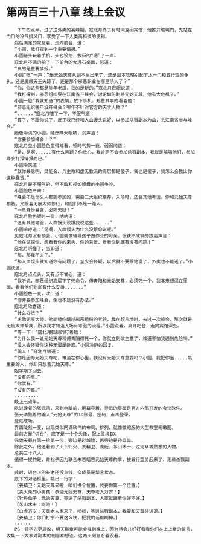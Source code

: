# 第两百三十八章 线上会议
        下午四点半，过了送外卖的高峰期，寇北月终于有时间返回宾馆，他推开玻璃门，先站在门口的冷气排风口，享受了一下人类高科技的便利。
       然后满足的叹息着，走向前台，道：
       “小圆，我打探到一个重要情报。”
       小圆低头玩着手机，头也没抬，敷衍的“嗯”了一声。
       寇北月不满的拍了一下前台的大理石桌面，怒道：
       “真的是重要情报。”
       小圆“嗯”一声：“是元始天尊从副本里出来了，还是副本攻略引起了太一门和五行盟的争执，还是魔眼天王失踪了，还是那个邪恶职业在哪里杀人了？”
       “你，你这些都是陈年老瓜，我的是新的。”寇北月瞪眼说道：
       “我打探到，邪恶组织要在江南省开峰会，讨论如何刺杀元始天尊，他有大危机了。”
       小圆一脸“我就知道”的表情，放下手机，郑重其事的看着他：
       “邪恶组织哪年没开峰会？哪年不针对官方的天才人物？”
       “......”寇北月噎了一下，不服气道：
       “算了，不跟你说了，反正我已经和人血馒头说好，以参加杀戮副本为由，去江南省参与峰会。”
       脸色冷淡的小圆，陡然睁大眼睛，沉声道：
       “你要参加峰会！？”
       寇北月见小圆脸色变得难看，顿时气势一衰，弱弱问道：
       “是，是啊......有什么问题？你放心，我肯定不会参加杀戮副本，我就是骗骗他们，参加峰会打探情报而已。”
       小圆冷笑道：
       “就你最聪明，灵能会、兵主教和虚无教派的高层都是傻子，我也是傻子，我怎么会教出你这种蠢货。”
       寇北月是不服气的，但不敢和视如姐母的小圆争吵。
       小圆脸色严肃：
       “峰会不是什么人都能参加的，需要三大组织推荐，入场时，还会其他考验。你和元始天尊相熟，又跟着无痕大师修行，和他们不是一路人。
       “一旦身份暴露，必死无疑！”
       寇北月脸色顿时一变，呐呐道：
       “还有其他考验，人血馒头没跟我说这些......”
       小圆冷哼道：“是啊，人血馒头为什么没跟伱说呢。”
       见寇北月没有领会，小圆就像辅导孩子做作业的母亲，恨铁不成钢的拔高声音：
       “他在试探你，想看看你的来头，你的背景，看看你到底有没有问题！”
       寇北月听懂了，当即道：
       “那，那我不去了。”
       “那人血馒头就知道你有问题了，至少会怀疑，以后就不要跟他混了，外卖也不能送了。”小圆说道。
       寇北月点点头，又有点不甘心，道：
       “我听说，邪恶组织高层下了死命令，傅青阳和元始天尊，必须死一个。我本来想混在里面，看看他们到底有什么安排.......”
       小圆脸色一变，改口道：
       “你非要参加峰会，倒也不是没有办法。”
       寇北月欣喜道：
       “什么办法？”
       “求助无痕大师，他能替你瞒过邪恶组织的考验，我在超凡境时，去过一次峰会，那次就是无痕大师帮我，所以我才知道入场有考验的流程。”小圆说着，离开吧台，走向宾馆深处。
       “等一下！”寇北月狐疑的盯着她：
       “为什么我一说元始天尊和傅青阳得死一个，你就立刻改主意了，难道不怕我遇到危险吗。”
       “没人会怀疑你这种笨蛋是卧底。”小圆冷静的回复。
       “骗人！”寇北月怒道：
       “你是因为元始天尊吧，难道在你心里，我没有元始天尊重要吗？小圆，我把你当.....最重要的人，你却只想着元始天尊。”
       姐字咽了回去。
       “没有的事。”
       “你就有。”
       “没有的事。”
       .........
       晚上七点半。
       吃过晚餐的张元清，来到电脑前，屏幕亮着，显示的界面是官方内部开发的会议软件。
       张元清熟练的输入“元始天尊”的ID账号、密码，点击登录。
       登陆成功。
       界面陡然一变，出现类似网课软件的布局、排列，就像微缩版的大型教室俯瞰图。
       最前方是“讲台”，底下是一个个头像，配上灵境ID。
       元始天尊在第一排第一位，旁边是赵城隍，再旁边是孙淼淼。
       除此之外，他还看到了天下归火、姜精卫、袁廷、茅山术士、过河卒等熟悉的人物。
       总共三十八人。
       值得一提的是，青松子因为联合朱蓉暗害元始天尊的事，被五行盟关起来了，无缘杀戮副本。
       此时，讲台上的长老还没上线，众成员是禁言状态。
       底下的对话框里，跳出一行字：
       【姜精卫：元始天尊来啦，咱们换个位置，我要做第一个位置。】
       【卖火柴的小男孩：恭迎元始天尊，天尊老人万岁！】
       【牡丹仙子：元始天尊，等进了杀戮副本，人家就跟着你好不好。】
       【茅山术士：呵呵！】
       【白虎万岁：天尊老人家来了，啧啧，等进杀戮副本，我要和天尊共进退。】
       【姜精卫：你们打字不要这么快，把我的话都刷掉。】
       ......
       PS：错字先更后改，明天那章可能会推到晚上，因为待会儿好好看看你们在上上章的留言，收集一下大家对副本的创意和想法。这两天刻意忍着没看。